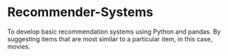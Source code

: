# Recommender-Systems

To develop basic recommendation systems using Python and pandas. By suggesting items that are most similar to a particular item, in this case, movies.
